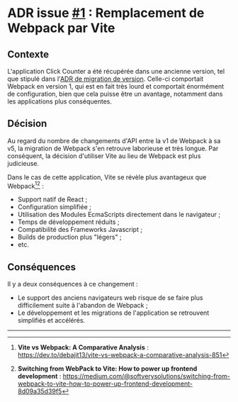 # ADR issue [#1](https://github.com/Palingenae/eonix-clickcounter/issues/1) : Remplacement de Webpack par Vite

## Contexte
L'application Click Counter a été récupérée dans une ancienne version, tel que stipulé dans l'[ADR de migration de version](./ADR01%20-%20migrate-version.md). Celle-ci comportait Webpack en version 1, qui est en fait très lourd et comportait énormément de configuration, bien que cela puisse être un avantage, notamment dans les applications plus conséquentes.

## Décision
Au regard du nombre de changements d'API entre la v1 de Webpack à sa v5, la migration de Webpack s'en retrouve laborieuse et très longue. Par conséquent, la décision d'utiliser Vite au lieu de Webpack est plus judicieuse.

Dans le cas de cette application, Vite se révèle plus avantageux que Webpack[^1][^2] : 
- Support natif de React ;
- Configuration simplifiée ;
- Utilisation des Modules EcmaScripts directement dans le navigateur ;
- Temps de développement réduits ;
- Compatibilité des Frameworks Javascript ;
- Builds de production plus "légers" ;
- etc.

## Conséquences
Il y a deux conséquences à ce changement :
- Le support des anciens navigateurs web risque de se faire plus difficilement suite à l'abandon de Webpack ;
- Le développement et les migrations de l'application se retrouvent simplifiés et accélérés.

-----
[^1]: **Vite vs Webpack: A Comparative Analysis** : https://dev.to/debajit13/vite-vs-webpack-a-comparative-analysis-851

[^2]: **Switching from WebPack to Vite: How to power up frontend development** : https://medium.com/@softverysolutions/switching-from-webpack-to-vite-how-to-power-up-frontend-development-8d09a35d39f5